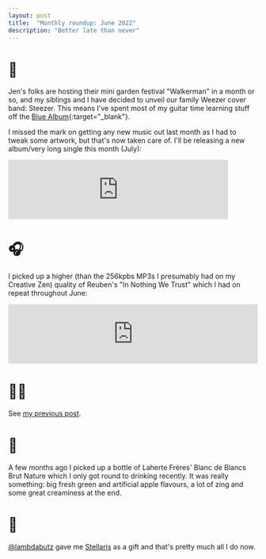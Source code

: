 ```yaml
---
layout: post
title:  "Monthly roundup: June 2022"
description: "Better late than never"
---
```


# 🎸

Jen's folks are hosting their mini garden festival "Walkerman" in a month or so, and my siblings and I have decided to unveil our family Weezer cover band: Steezer. This means I've spent most of my guitar time learning stuff off the [Blue Album](https://en.wikipedia.org/wiki/Weezer_(Blue_Album)){:target="_blank"}.

I missed the mark on getting any new music out last month as I had to tweak some artwork, but that's now taken care of. I'll be releasing a new album/very long single this month (July):

<iframe style="border: 0; width: 444px; height: 120px;" src="https://bandcamp.com/EmbeddedPlayer/album=2116321937/size=large/bgcol=ffffff/linkcol=0687f5/artwork=small/transparent=true/tracklist=false/tracks=2404655670/esig=c484309de7929a08f056e015dc36c508/" seamless><a href="https://lapetitemortuk.bandcamp.com/album/bow-east">Bow, East by La Petite Mort</a></iframe>

# 🎧

I picked up a higher (than the 256kpbs MP3s I presumably had on my Creative Zen) quality of Reuben's "In Nothing We Trust" which I had on repeat throughout June:

<iframe style="border: 0; width: 100%; height: 120px;" src="https://bandcamp.com/EmbeddedPlayer/album=2380121451/size=large/bgcol=ffffff/linkcol=0687f5/tracklist=false/artwork=small/transparent=true/" seamless><a href="https://bsmrocks.bandcamp.com/album/in-nothing-we-trust-2">In Nothing We Trust by Reuben</a></iframe>

# 👨‍💻

See [my previous post](/2022/07/04/mapbox.html).

# 🍷

A few months ago I picked up a bottle of Laherte Frères' Blanc de Blancs Brut Nature which I only got round to drinking recently. It was really something: big fresh green and artificial apple flavours, a lot of zing and some great creaminess at the end.


# 🎲

[@lambdabutz](https://twitter.com/lambdabutz) gave me [Stellaris](https://en.wikipedia.org/wiki/Stellaris_(video_game)) as a gift and that's pretty much all I do now.